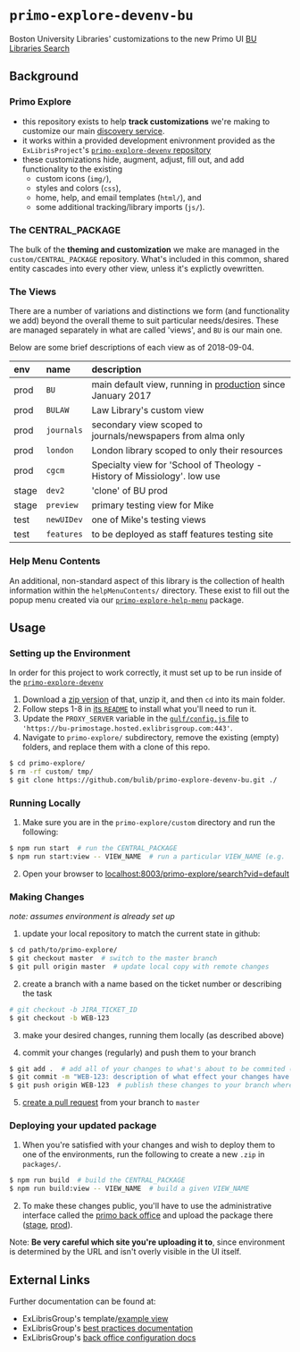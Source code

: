 # `primo-explore-devenv-bu`

Boston University Libraries' customizations to the new Primo UI [BU Libraries Search](https://www.bu.edu/library/search)

## Background

### Primo Explore

- this repository exists to help **track customizations** we're making to customize our main
  [discovery service](https://libtechlaunchpad.com/2017/03/08/discovery-services-basics-and-resources/).
- it works within a provided development enivronment provided as the `ExLibrisProject`'s
  [`primo-explore-devenv` repository](https://github.com/ExLibrisGroup/primo-explore-devenv/)
- these customizations hide, augment, adjust, fill out, and add functionality to the existing
  - custom icons (`img/`),
  - styles and colors (`css`),
  - home, help, and email templates (`html/`), and
  - some additional tracking/library imports (`js/`).

### The CENTRAL_PACKAGE

The bulk of the **theming and customization** we make are managed in the `custom/CENTRAL_PACKAGE` repository.
  What's included in this common, shared entity cascades into every other view, unless it's explictly ovewritten.

### The Views

There are a number of variations and distinctions we form (and functionality we add) beyond the overall theme
  to suit particular needs/desires. These are managed separately in what are called 'views', and `BU` is our main one.

Below are some brief descriptions of each view as of 2018-09-04.

|env |name|description|
|:---|:---|:----------|
|prod|`BU`|main default view, running in [production](https://www.bu.edu/library/search) since January 2017|
|prod|`BULAW`|Law Library's custom view|
|prod|`journals`|secondary view scoped to journals/newspapers from alma only|
|prod|`london`|London library scoped to only their resources|
|prod|`cgcm`|Specialty view for 'School of Theology - History of Missiology'. low use|
|stage|`dev2`|'clone' of BU prod|
|stage|`preview`|primary testing view for Mike|
|test|`newUIDev`|one of Mike's testing views|
|test|`features`|to be deployed as staff features testing site|

### Help Menu Contents

An additional, non-standard aspect of this library is the collection of health information within the `helpMenuContents/`
  directory. These exist to fill out the popup menu created via our
  [`primo-explore-help-menu`](https://www.npmjs.com/package/primo-explore-help-menu) package.

## Usage

### Setting up the Environment

In order for this project to work correctly, it must set up to be run inside of the 
  [`primo-explore-devenv`](https://github.com/ExLibrisGroup/primo-explore-devenv/)

1. Download a [zip version](https://github.com/ExLibrisGroup/primo-explore-devenv/archive/master.zip) of that,
  unzip it, and then `cd` into its main folder.
2. Follow steps 1-8 in [its `README`](https://github.com/ExLibrisGroup/primo-explore-devenv#installation) to
  install what you'll need to run it.
3. Update the `PROXY_SERVER` variable in the [`gulf/config.js` file](https://github.com/ExLibrisGroup/primo-explore-devenv/blob/master/gulp/config.js#L150)
  to `'https://bu-primostage.hosted.exlibrisgroup.com:443'`.
4. Navigate to `primo-explore/` subdirectory, remove the existing (empty) folders, and replace them with a clone of this repo.

```bash
$ cd primo-explore/
$ rm -rf custom/ tmp/
$ git clone https://github.com/bulib/primo-explore-devenv-bu.git ./
```

### Running Locally

1. Make sure you are in the `primo-explore/custom` directory and run the following:

```bash
$ npm run start  # run the CENTRAL_PACKAGE
$ npm run start:view -- VIEW_NAME  # run a particular VIEW_NAME (e.g. 'BU', 'BULAW')
```

2. Open your browser to [localhost:8003/primo-explore/search?vid=default](http://localhost:8003/primo-explore/search?vid=default&sortby=rank&lang=en_US)

### Making Changes

_note: assumes environment is already set up_

1. update your local repository to match the current state in github:

```bash
$ cd path/to/primo-explore/
$ git checkout master  # switch to the master branch
$ git pull origin master  # update local copy with remote changes
```

2. create a branch with a name based on the ticket number or describing the task

```bash
# git checkout -b JIRA_TICKET_ID
$ git checkout -b WEB-123
```

3. make your desired changes, running them locally (as described above)

4. commit your changes (regularly) and push them to your branch

```bash
$ git add .  # add all of your changes to what's about to be commited (fill the box with items)
$ git commit -m "WEB-123: description of what effect your changes have on what view"  # package and describe changes (wrap the gift)
$ git push origin WEB-123  # publish these changes to your branch where others can see them (ship the wrapped gift to its desired location)
```

5. [create a pull request](https://github.com/bulib/primo-explore-bu/compare) from your branch to `master`

### Deploying your updated package

1. When you're satisfied with your changes and wish to deploy them to one of the environments, run the following to
  create a new `.zip` in `packages/`.

```bash
$ npm run build  # build the CENTRAL_PACKAGE
$ npm run build:view -- VIEW_NAME  # build a given VIEW_NAME
```

2. To make these changes public, you'll have to use the administrative interface called the
  [primo back office](https://knowledge.exlibrisgroup.com/Primo/Product_Documentation/060Back_Office_Guide/060Configuring_Primo%E2%80%99s_Front_End/020Views_Wizard)
  and upload the package there ([stage](http://bu-primostage.hosted.exlibrisgroup.com:1601/primo_publishing/admin/acegilogin.jsp),
  [prod](http://buprimo.hosted.exlibrisgroup.com:1601/primo_publishing/admin/acegilogin.jsp)).

Note: **Be very careful which site you're uploading it to**, since environment is determined by the URL and isn't overly
  visible in the UI itself.

## External Links

Further documentation can be found at:

- ExLibrisGroup's template/[example view](https://github.com/ExLibrisGroup/primo-explore-package)
- ExLibrisGroup's [best practices documentation](http://knowledge.exlibrisgroup.com/Primo/Product_Documentation/New_Primo_Interface/New_UI_Customization_-_Best_Practices)
- ExLibrisGroup's [back office configuration docs](http://knowledge.exlibrisgroup.com/Primo/Product_Documentation/New_Primo_Interface/Back_Office_Configuration_for_New_UI)
